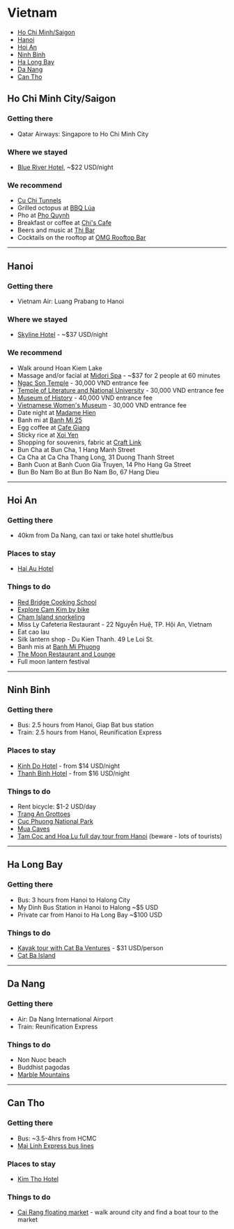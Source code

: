 # Vietnam
* [Ho Chi Minh/Saigon](#saigon)
* [Hanoi](#hanoi)
* [Hoi An](#hoian)
* [Ninh Binh](#ninhbinh)
* [Ha Long Bay](#halongbay)
* [Da Nang](#danang)
* [Can Tho](#cantho)
 
## <a name="saigon"></a> Ho Chi Minh City/Saigon

### Getting there

* Qatar Airways: Singapore to Ho Chi Minh City

### Where we stayed
* [Blue River Hotel](http://www.tripadvisor.com/Hotel_Review-g293925-d676046-Reviews-Blue_River_Hotel-Ho_Chi_Minh_City.html), ~$22 USD/night

### We recommend
* [Cu Chi Tunnels](http://www.tripadvisor.com/Attraction_Review-g293925-d2005826-Reviews-Cu_Chi_Tunnels-Ho_Chi_Minh_City.html)
* Grilled octopus at [BBQ Lúa](http://www.tripadvisor.com/Restaurant_Review-g293925-d8613900-Reviews-BBQ_Lua-Ho_Chi_Minh_City.html)
* Pho at [Pho Quynh](http://www.tripadvisor.com/Restaurant_Review-g293925-d2492572-Reviews-Pho_Quynh-Ho_Chi_Minh_City.html)
* Breakfast or coffee at [Chi's Cafe](http://www.tripadvisor.com/Restaurant_Review-g293925-d4793370-Reviews-Chi_s_Cafe-Ho_Chi_Minh_City.html)
* Beers and music at [Thi Bar](http://www.tripadvisor.com/Attraction_Review-g293925-d8432743-Reviews-Thi_Bar-Ho_Chi_Minh_City.html)
* Cocktails on the rooftop at [OMG Rooftop Bar](http://www.tripadvisor.com/Restaurant_Review-g293925-d6103947-Reviews-OMG-Ho_Chi_Minh_City.html)

<hr />

## <a name="hanoi"></a> Hanoi

### Getting there
* Vietnam Air: Luang Prabang to Hanoi

### Where we stayed
* [Skyline Hotel](http://www.tripadvisor.com/Hotel_Review-g293924-d7619752-Reviews-Skyline_Hotel-Hanoi.html) - ~$37 USD/night

### We recommend
* Walk around Hoan Kiem Lake
* Massage and/or facial at [Midori Spa](http://www.tripadvisor.com/Attraction_Review-g293924-d8262801-Reviews-Midori_Spa-Hanoi.html) - ~$37 for 2 people at 60 minutes
* [Ngac Son Temple](http://www.tripadvisor.com/Attraction_Review-g293924-d311074-Reviews-Ngoc_Son_Temple-Hanoi.html) - 30,000 VND entrance fee
* [Temple of Literature and National University](http://www.tripadvisor.com/Attraction_Review-g293924-d311083-Reviews-Temple_of_Literature_National_University-Hanoi.html) - 30,000 VND entrance fee
* [Museum of History](http://www.tripadvisor.com/Attraction_Review-g293924-d311071-Reviews-Museum_of_History_Bao_Tang_Lich_Su-Hanoi.html) - 40,000 VND entrance fee
* [Vietnamese Women's Museum](http://www.tripadvisor.com/Attraction_Review-g293924-d447354-Reviews-Vietnamese_Women_s_Museum-Hanoi.html) - 30,000 VND entrance fee
* Date night at [Madame Hien](http://www.tripadvisor.com/Restaurant_Review-g293924-d1644452-Reviews-Madame_Hien_Restaurant-Hanoi.html)
* Banh mi at [Banh Mi 25](http://www.tripadvisor.com/Restaurant_Review-g293924-d7321100-Reviews-Banh_Mi_25-Hanoi.html)
* Egg coffee at [Cafe Giang](http://www.giangcafehanoi.com/)
* Sticky rice at [Xoi Yen](http://www.tripadvisor.com/Restaurant_Review-g293924-d2054307-Reviews-Xoi_Yen-Hanoi.html)
* Shopping for souvenirs, fabric at [Craft Link](http://www.tripadvisor.com/Attraction_Review-g293924-d541777-Reviews-Craft_Link-Hanoi.html)
* Bun Cha at Bun Cha, 1 Hang Manh Street
* Ca Cha at Ca Cha Thang Long, 31 Duong Thanh Street
* Banh Cuon at Banh Cuon Gia Truyen, 14 Pho Hang Ga Street
* Bun Bo Nam Bo at Bun Bo Nam Bo, 67 Hang Dieu

<hr />

## <a name="hoian"></a> Hoi An

### Getting there
* 40km from Da Nang, can taxi or take hotel shuttle/bus

### Places to stay

* [Hai Au Hotel](http://www.tripadvisor.com/Hotel_Review-g298082-d666600-Reviews-Hai_Au_Hotel-Hoi_An_Quang_Nam_Province.html)
 
### Things to do
* [Red Bridge Cooking School](http://www.visithoian.com/redbridge/cookingschool.html)
* [Explore Cam Kim by bike](http://www.tripadvisor.com/ShowUserReviews-g298082-d2358478-r124803857-Hoi_An_Free_Day_Tours-Hoi_An_Quang_Nam_Province.html)
* [Cham Island snorkeling](http://www.tripadvisor.com/Attraction_Review-g298082-d1077858-Reviews-Cham_Island_Diving-Hoi_An_Quang_Nam_Province.html)
* Miss Ly Cafeteria Restaurant - 22 Nguyễn Huệ, TP. Hội An, Vietnam
* Eat cao lau
* Silk lantern shop - Du Kien Thanh. 49 Le Loi St.
* Banh mis at [Banh Mi Phuong](http://www.tripadvisor.com/Restaurant_Review-g298082-d2365673-Reviews-Banh_Mi_Phuong-Hoi_An_Quang_Nam_Province.html)
* [The Moon Restaurant and Lounge](http://www.tripadvisor.com/Restaurant_Review-g298082-d1739708-Reviews-Moon_Restaurant_Lounge-Hoi_An_Quang_Nam_Province.html)
* Full moon lantern festival

<hr />

## <a name="ninhbinh"></a> Ninh Binh
### Getting there
* Bus: 2.5 hours from Hanoi, Giap Bat bus station
* Train: 2.5 hours from Hanoi, Reunification Express

### Places to stay
* [Kinh Do Hotel](http://www.tripadvisor.com/Hotel_Review-g303945-d803362-Reviews-Kinh_Do_Hotel-Ninh_Binh_Ninh_Binh_Province.html) - from $14 USD/night
* [Thanh Binh Hotel](http://www.tripadvisor.com/Hotel_Review-g303945-d1231741-Reviews-Thanh_Binh_Hotel-Ninh_Binh_Ninh_Binh_Province.html) - from $16 USD/night

### Things to do
* Rent bicycle: $1-2 USD/day
* [Trang An Grottoes](http://www.tripadvisor.com/Attraction_Review-g303945-d2484803-Reviews-Trang_An_Grottoes-Ninh_Binh_Ninh_Binh_Province.html)
* [Cuc Phuong National Park](http://www.cucphuongtourism.com/)
* [Mua Caves](http://www.tripadvisor.com/Attraction_Review-g303945-d5321519-Reviews-Mua_Caves-Ninh_Binh_Ninh_Binh_Province.html)
* [Tam Coc and Hoa Lu full day tour from Hanoi](http://www.getyourguide.com/hanoi-l205/1-day-hoa-lu-tam-coc-tour-from-hanoi-t27339/) (beware - lots of tourists)

<hr />

## <a name="halongbay"></a> Ha Long Bay

### Getting there
* Bus: 3 hours from Hanoi to Halong City
* My Dinh Bus Station in Hanoi to Halong ~$5 USD
* Private car from Hanoi to Ha Long Bay ~$100 USD

### Things to do
* [Kayak tour with Cat Ba Ventures](http://www.tripadvisor.com/Attraction_Review-g737051-d1368569-Reviews-Cat_Ba_Ventures-Cat_Ba.html) - $31 USD/person
* [Cat Ba Island](http://www.lonelyplanet.com/vietnam/northeast-vietnam/cat-ba-island)

<hr />

## <a name="danang"></a> Da Nang

### Getting there
* Air: Da Nang International Airport
* Train: Reunification Express

### Things to do
* Non Nuoc beach
* Buddhist pagodas
* [Marble Mountains](http://www.tripadvisor.com/Attraction_Review-g298085-d454980-Reviews-The_Marble_Mountains-Da_Nang_Quang_Nam_Province.html)

<hr />

## <a name="cantho"></a> Can Tho

### Getting there
* Bus: ~3.5-4hrs from HCMC
* [Mai Linh Express bus lines](http://www.lonelyplanet.com/vietnam/transport/transportation-travel-services/mai-linh-express)

### Places to stay
* [Kim Tho Hotel](http://www.agoda.com/kim-tho-hotel/hotel/can-tho-vn.html)

### Things to do
* [Cai Rang floating market](http://www.tripadvisor.com/Attraction_Review-g303942-d455150-Reviews-Cai_Rang_Floating_Market-Can_Tho_Mekong_Delta.html) - walk around city and find a boat tour to the market
